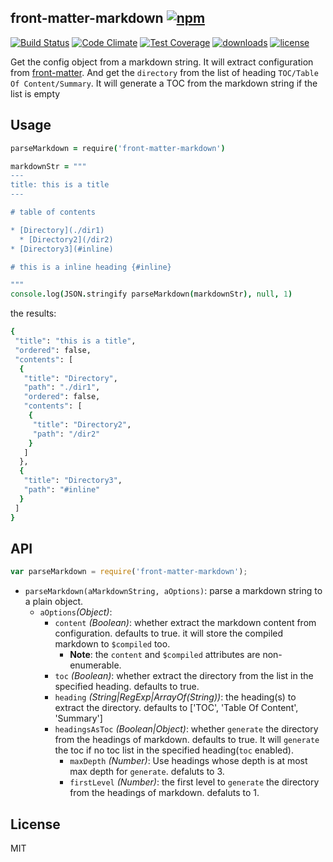 ## front-matter-markdown [![npm](https://img.shields.io/npm/v/front-matter-markdown.svg)](https://npmjs.org/package/front-matter-markdown)

[![Build Status](https://img.shields.io/travis/snowyu/front-matter-markdown.js/master.svg)](http://travis-ci.org/snowyu/front-matter-markdown.js)
[![Code Climate](https://codeclimate.com/github/snowyu/front-matter-markdown.js/badges/gpa.svg)](https://codeclimate.com/github/snowyu/front-matter-markdown.js)
[![Test Coverage](https://codeclimate.com/github/snowyu/front-matter-markdown.js/badges/coverage.svg)](https://codeclimate.com/github/snowyu/front-matter-markdown.js/coverage)
[![downloads](https://img.shields.io/npm/dm/front-matter-markdown.svg)](https://npmjs.org/package/front-matter-markdown)
[![license](https://img.shields.io/npm/l/front-matter-markdown.svg)](https://npmjs.org/package/front-matter-markdown)

Get the config object from a markdown string. It will extract configuration from [front-matter](http://jekyllrb.com/docs/frontmatter/).
And get the `directory` from the list of heading `TOC/Table Of Content/Summary`.
It will generate a TOC from the markdown string if the list is empty


## Usage

```coffee
parseMarkdown = require('front-matter-markdown')

markdownStr = """
---
title: this is a title
---

# table of contents

* [Directory](./dir1)
  * [Directory2](/dir2)
* [Directory3](#inline)

# this is a inline heading {#inline}

"""
console.log(JSON.stringify parseMarkdown(markdownStr), null, 1)
```

the results:

```bash
{
 "title": "this is a title",
 "ordered": false,
 "contents": [
  {
   "title": "Directory",
   "path": "./dir1",
   "ordered": false,
   "contents": [
    {
     "title": "Directory2",
     "path": "/dir2"
    }
   ]
  },
  {
   "title": "Directory3",
   "path": "#inline"
  }
 ]
}
```


## API

```js
var parseMarkdown = require('front-matter-markdown');
```

* `parseMarkdown(aMarkdownString, aOptions)`: parse a markdown string to a plain object.
  * `aOptions`*(Object)*:
    * `content` *(Boolean)*: whether extract the markdown content from configuration.
      defaults to true. it will store the compiled markdown to `$compiled` too.
      * **Note**: the `content` and `$compiled` attributes are non-enumerable.
    * `toc` *(Boolean)*: whether extract the directory from the list in the specified heading.
      defaults to true.
    * `heading` *(String|RegExp|ArrayOf(String))*: the heading(s) to extract the directory.
      defaults to ['TOC', 'Table Of Content', 'Summary']
    * `headingsAsToc` *(Boolean|Object)*: whether `generate` the directory from the headings of markdown.
      defaults to true. It will `generate` the toc if no toc list in the specified heading(`toc` enabled).
      * `maxDepth` *(Number)*: Use headings whose depth is at most max depth for `generate`.
        defaluts to 3.
      * `firstLevel` *(Number)*: the first level to `generate` the directory from the headings of markdown.
        defaluts to 1.

## License

MIT
